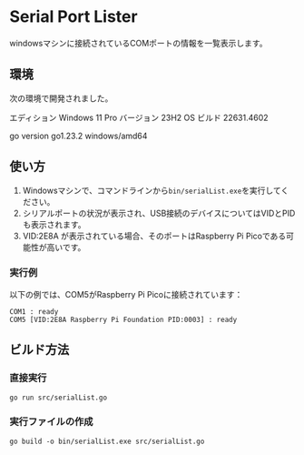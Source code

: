 # Serial Port Lister

windowsマシンに接続されているCOMポートの情報を一覧表示します。

## 環境

次の環境で開発されました。

エディション	Windows 11 Pro
バージョン	23H2
OS ビルド	22631.4602

go version go1.23.2 windows/amd64

## 使い方

1. Windowsマシンで、コマンドラインから`bin/serialList.exe`を実行してください。
2. シリアルポートの状況が表示され、USB接続のデバイスについてはVIDとPIDも表示されます。
3. VID:2E8A が表示されている場合、そのポートはRaspberry Pi Picoである可能性が高いです。

### 実行例
以下の例では、COM5がRaspberry Pi Picoに接続されています：

```
COM1 : ready
COM5 [VID:2E8A Raspberry Pi Foundation PID:0003] : ready
```

## ビルド方法

### 直接実行
```
go run src/serialList.go
```

### 実行ファイルの作成
```
go build -o bin/serialList.exe src/serialList.go
```
